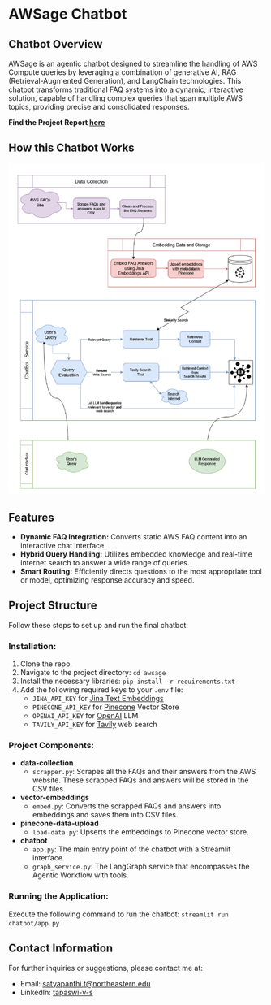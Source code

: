 # AWSage Chatbot

## Chatbot Overview
AWSage is an agentic chatbot designed to streamline the handling of AWS Compute queries by leveraging a combination of generative AI, RAG (Retrieval-Augmented Generation), and LangChain technologies. This chatbot transforms traditional FAQ systems into a dynamic, interactive solution, capable of handling complex queries that span multiple AWS topics, providing precise and consolidated responses.

**Find the Project Report [here](report.pdf)**

## How this Chatbot Works
![Chatbot Architecture](chatbot_architecture.png "chatbot_architecture")

## Features
- **Dynamic FAQ Integration:** Converts static AWS FAQ content into an interactive chat interface.
- **Hybrid Query Handling:** Utilizes embedded knowledge and real-time internet search to answer a wide range of queries.
- **Smart Routing:** Efficiently directs questions to the most appropriate tool or model, optimizing response accuracy and speed.

## Project Structure
Follow these steps to set up and run the final chatbot:

### Installation:
1. Clone the repo.
2. Navigate to the project directory: `cd awsage`
3. Install the necessary libraries: `pip install -r requirements.txt`
4. Add the following required keys to your `.env` file:
    - `JINA_API_KEY` for [Jina Text Embeddings](https://jina.ai/embeddings/)
    - `PINECONE_API_KEY` for [Pinecone](https://www.pinecone.io/) Vector Store
    - `OPENAI_API_KEY` for [OpenAI](https://platform.openai.com/) LLM
    - `TAVILY_API_KEY` for [Tavily](https://app.tavily.com/sign-in) web search

### Project Components:
- **data-collection**
    - `scrapper.py`: Scrapes all the FAQs and their answers from the AWS website. These scrapped FAQs and answers will be stored in the CSV files.
- **vector-embeddings**
    - `embed.py`: Converts the scrapped FAQs and answers into embeddings and saves them into CSV files.
- **pinecone-data-upload**
    - `load-data.py`: Upserts the embeddings to Pinecone vector store.
- **chatbot**
    - `app.py`: The main entry point of the chatbot with a Streamlit interface.
    - `graph_service.py`: The LangGraph service that encompasses the Agentic Workflow with tools.

### Running the Application:
Execute the following command to run the chatbot: `streamlit run chatbot/app.py`

## Contact Information
For further inquiries or suggestions, please contact me at:
- Email: [satyapanthi.t@northeastern.edu](mailto:satyapanthi.t@northeastern.edu)
- LinkedIn: [tapaswi-v-s](https://www.linkedin.com/in/tapaswi-v-s/)
